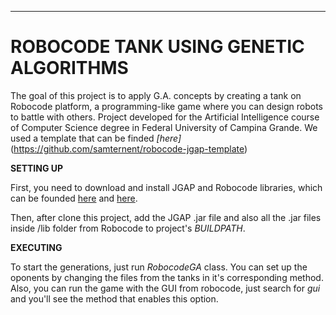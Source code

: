 ------------------------------------------------
# ROBOCODE TANK USING GENETIC ALGORITHMS

The goal of this project is to apply G.A. concepts by creating a tank on Robocode platform, a programming-like game where you can design robots to battle with others. Project developed for the Artificial Intelligence course of Computer Science degree in Federal University of Campina Grande. We used a template that can be finded *[here]* (https://github.com/samternent/robocode-jgap-template)

**SETTING UP**

First, you need to download and install JGAP and Robocode libraries, which can be founded [here](https://sourceforge.net/projects/jgap/files/jgap/JGAP%203.6.3/) and [here](https://sourceforge.net/projects/robocode/).

Then, after clone this project, add the JGAP .jar file and also all the .jar files inside /lib folder from Robocode to project's *BUILDPATH*.

**EXECUTING**

To start the generations, just run *RobocodeGA* class. You can set up the oponents by changing the files from the tanks in it's corresponding method. Also, you can run the game with the GUI from robocode, just search for *gui* and you'll see the method that enables this option.
